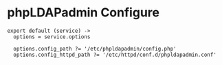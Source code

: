 
# phpLDAPadmin Configure

    export default (service) ->
      options = service.options
      
      options.config_path ?= '/etc/phpldapadmin/config.php'
      options.config_httpd_path ?= '/etc/httpd/conf.d/phpldapadmin.conf'
